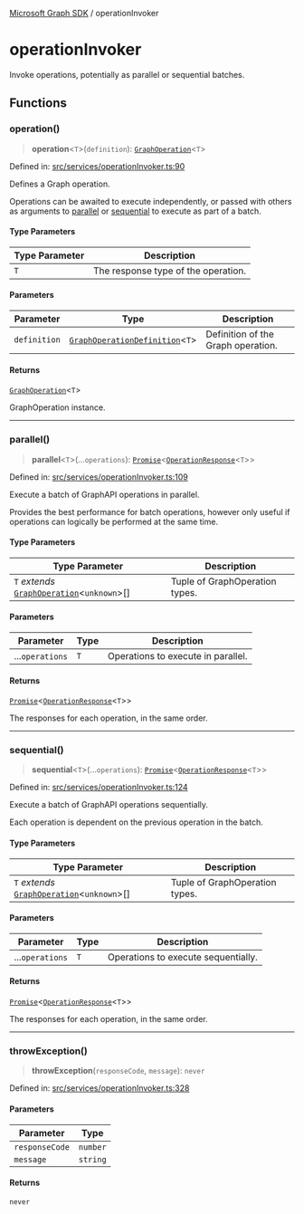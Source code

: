 [Microsoft Graph SDK](README.md) / operationInvoker

# operationInvoker

Invoke operations, potentially as parallel or sequential batches.

## Functions

### operation()

> **operation**\<`T`\>(`definition`): [`GraphOperation`](GraphOperation.md#graphoperation)\<`T`\>

Defined in: [src/services/operationInvoker.ts:90](https://github.com/Future-Secure-AI/microsoft-graph/blob/main/src/services/operationInvoker.ts#L90)

Defines a Graph operation.

Operations can be awaited to execute independently, or passed with others as arguments to [parallel](#parallel) or [sequential](#sequential) to execute as part of a batch.

#### Type Parameters

| Type Parameter | Description |
| ------ | ------ |
| `T` | The response type of the operation. |

#### Parameters

| Parameter | Type | Description |
| ------ | ------ | ------ |
| `definition` | [`GraphOperationDefinition`](GraphOperation.md#graphoperationdefinition)\<`T`\> | Definition of the Graph operation. |

#### Returns

[`GraphOperation`](GraphOperation.md#graphoperation)\<`T`\>

GraphOperation instance.

***

### parallel()

> **parallel**\<`T`\>(...`operations`): [`Promise`](https://developer.mozilla.org/docs/Web/JavaScript/Reference/Global_Objects/Promise)\<[`OperationResponse`](GraphOperation.md#operationresponse)\<`T`\>\>

Defined in: [src/services/operationInvoker.ts:109](https://github.com/Future-Secure-AI/microsoft-graph/blob/main/src/services/operationInvoker.ts#L109)

Execute a batch of GraphAPI operations in parallel.

Provides the best performance for batch operations, however only useful if operations can logically be performed at the same time.

#### Type Parameters

| Type Parameter | Description |
| ------ | ------ |
| `T` *extends* [`GraphOperation`](GraphOperation.md#graphoperation)\<`unknown`\>[] | Tuple of GraphOperation types. |

#### Parameters

| Parameter | Type | Description |
| ------ | ------ | ------ |
| ...`operations` | `T` | Operations to execute in parallel. |

#### Returns

[`Promise`](https://developer.mozilla.org/docs/Web/JavaScript/Reference/Global_Objects/Promise)\<[`OperationResponse`](GraphOperation.md#operationresponse)\<`T`\>\>

The responses for each operation, in the same order.

***

### sequential()

> **sequential**\<`T`\>(...`operations`): [`Promise`](https://developer.mozilla.org/docs/Web/JavaScript/Reference/Global_Objects/Promise)\<[`OperationResponse`](GraphOperation.md#operationresponse)\<`T`\>\>

Defined in: [src/services/operationInvoker.ts:124](https://github.com/Future-Secure-AI/microsoft-graph/blob/main/src/services/operationInvoker.ts#L124)

Execute a batch of GraphAPI operations sequentially.

Each operation is dependent on the previous operation in the batch.

#### Type Parameters

| Type Parameter | Description |
| ------ | ------ |
| `T` *extends* [`GraphOperation`](GraphOperation.md#graphoperation)\<`unknown`\>[] | Tuple of GraphOperation types. |

#### Parameters

| Parameter | Type | Description |
| ------ | ------ | ------ |
| ...`operations` | `T` | Operations to execute sequentially. |

#### Returns

[`Promise`](https://developer.mozilla.org/docs/Web/JavaScript/Reference/Global_Objects/Promise)\<[`OperationResponse`](GraphOperation.md#operationresponse)\<`T`\>\>

The responses for each operation, in the same order.

***

### throwException()

> **throwException**(`responseCode`, `message`): `never`

Defined in: [src/services/operationInvoker.ts:328](https://github.com/Future-Secure-AI/microsoft-graph/blob/main/src/services/operationInvoker.ts#L328)

#### Parameters

| Parameter | Type |
| ------ | ------ |
| `responseCode` | `number` |
| `message` | `string` |

#### Returns

`never`

